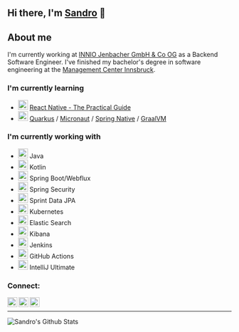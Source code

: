 ## Hi there, I'm [Sandro][linkedin] 👋

## About me

I'm currently working at [INNIO Jenbacher GmbH & Co OG](https://www.innio.com/en) as a Backend Software Engineer. 
I've finished my bachelor's degree in software engineering at the [Management Center Innsbruck](https://www.mci.edu/en/study/bachelor/digital-business-software-engineering).

### I'm currently learning
* <img width="22px" src="https://cdn.jsdelivr.net/npm/simple-icons@v3/icons/udemy.svg"/> [React Native - The Practical Guide](https://www.udemy.com/course/react-native-the-practical-guide/)
* <img width="22px" src="https://cdn.jsdelivr.net/npm/simple-icons@v3/icons/quarkus.svg"/> [Quarkus](https://quarkus.io/) / [Micronaut](https://micronaut.io/) / [Spring Native](https://docs.spring.io/spring-native/docs/current/reference/htmlsingle/) / [GraalVM](https://www.graalvm.org/)

### I'm currently working with
* <img width="22px" src="https://cdn.jsdelivr.net/npm/simple-icons@v3/icons/java.svg"/> Java
* <img width="22px" src="https://cdn.jsdelivr.net/npm/simple-icons@v3/icons/kotlin.svg"/> Kotlin
* <img width="22px" src="https://cdn.jsdelivr.net/npm/simple-icons@v3/icons/spring.svg"/> Spring Boot/Webflux
* <img width="22px" src="https://cdn.jsdelivr.net/npm/simple-icons@v3/icons/spring.svg"/> Spring Security
* <img width="22px" src="https://cdn.jsdelivr.net/npm/simple-icons@v3/icons/spring.svg"/> Sprint Data JPA
* <img width="22px" src="https://cdn.jsdelivr.net/npm/simple-icons@v3/icons/kubernetes.svg"/> Kubernetes
* <img width="22px" src="https://cdn.jsdelivr.net/npm/simple-icons@v3/icons/elasticsearch.svg"/> Elastic Search
* <img width="22px" src="https://cdn.jsdelivr.net/npm/simple-icons@v3/icons/kibana.svg"/> Kibana 
* <img width="22px" src="https://cdn.jsdelivr.net/npm/simple-icons@v3/icons/jenkins.svg"/> Jenkins
* <img width="22px" src="https://cdn.jsdelivr.net/npm/simple-icons@v3/icons/githubactions.svg"/> GitHub Actions 
* <img width="22px" src="https://cdn.jsdelivr.net/npm/simple-icons@v3/icons/intellijidea.svg"/> IntelliJ Ultimate

### Connect:

[<img align="left" alt="Sandro Berger | Twitter" width="22px" src="https://cdn.jsdelivr.net/npm/simple-icons@v3/icons/twitter.svg" />][twitter]
[<img align="left" alt="Sandro Berger | LinkedIn" width="22px" src="https://cdn.jsdelivr.net/npm/simple-icons@v3/icons/linkedin.svg" />][linkedin]
[<img align="left" alt="Sandro Berger | Instagram" width="22px" src="https://cdn.jsdelivr.net/npm/simple-icons@v3/icons/instagram.svg" />][instagram]

<br />

---

<img align="left" alt="Sandro's Github Stats" src="https://github-readme-stats.vercel.app/api?username=SandroBerger&show_icons=true&hide_border=true&count_private=true&theme=dark" />

[twitter]: https://twitter.com/BergerSandro94
[instagram]: https://instagram.com/_sandro_berger_
[linkedin]: https://www.linkedin.com/in/sandro-berger-372061b3/

<!--
**SandroBerger/SandroBerger** is a ✨ _special_ ✨ repository because its `README.md` (this file) appears on your GitHub profile.
